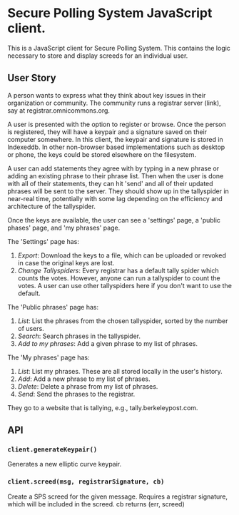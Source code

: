 # Secure Polling System JavaScript client.

This is a JavaScript client for Secure Polling System. This contains the logic necessary to store and display screeds for an individual user.

## User Story

A person wants to express what they think about key issues in their organization or community. The community runs a registrar server (link), say at registrar.omnicommons.org.

A user is presented with the option to register or browse. Once the person is registered, they will have a keypair and a signature saved on their computer somewhere. In this client, the keypair and signature is stored in Indexeddb. In other non-browser based implementations such as desktop or phone, the keys could be stored elsewhere on the filesystem.

A user can add statements they agree with by typing in a new phrase or adding an existing phrase to their phrase list. Then when the user is done with all of their statements, they can hit 'send' and all of their updated phrases will be sent to the server. They should show up in the tallyspider in near-real time, potentially with some lag depending on the efficiency and architecture of the tallyspider.

Once the keys are available, the user can see a 'settings' page, a 'public phases' page, and 'my phrases' page.

The 'Settings' page has:
  1. *Export*: Download the keys to a file, which can be uploaded or revoked in case the original keys are lost.
  2. *Change Tallyspiders*: Every registrar has a default tally spider which counts the votes. However, anyone can run a tallyspider to count the votes. A user can use other tallyspiders here if you don't want to use the default.

The 'Public phrases' page has:
  1. *List*: List the phrases from the chosen tallyspider, sorted by the number of users.
  2. *Search*: Search phrases in the tallyspider.
  3. *Add to my phrases*: Add a given phrase to my list of phrases.

The 'My phrases' page has:
  1. *List*: List my phrases. These are all stored locally in the user's history.
  2. *Add*: Add a new phrase to my list of phrases.
  3. *Delete*: Delete a phrase from my list of phrases.
  4. *Send*: Send the phrases to the registrar.


They go to a website that is tallying, e.g., tally.berkeleypost.com.

## API

### ```client.generateKeypair()```

Generates a new elliptic curve keypair.

### ```client.screed(msg, registrarSignature, cb)```

Create a SPS screed for the given message. Requires a registrar signature, which will be included in the screed. cb returns (err, screed)
